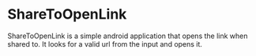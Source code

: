 # ShareToOpenLink

ShareToOpenLink is a simple android application that opens the link when shared to. It looks for a valid url from the input and opens it.
